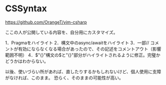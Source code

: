 # CSSyntax

https://github.com/OrangeT/vim-csharp

ここの人が公開している内容を、自分用にカスタマイズ。

1．Pragmaをハイライト
2．構文中のasync/awaitをハイライト
3．一部// コメントが有効にならなくなる場合があったので、その記述をコメントアウト（影響範囲不明）
4．$"{}"構文の$と"{}"部分がハイライトされるように修正。完璧かどうかはわからない。

以後、使いづらい所があれば、直したりするかもしれないけど、個人使用に支障がなければ、このまま。
恐らく、そのままの可能性が高い。
